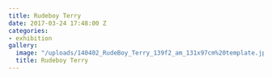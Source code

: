 ```yaml
---
title: Rudeboy Terry
date: 2017-03-24 17:48:00 Z
categories:
- exhibition
gallery:
  image: "/uploads/140402_RudeBoy_Terry_139f2_am_131x97cm%20template.jpg"
  title: Rudeboy Terry
---
```


